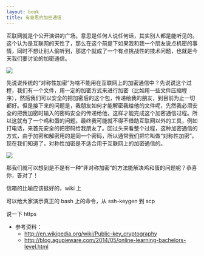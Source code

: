 ```yaml
---
layout: book
title: 有意思的加密通信
---
```


互联网就是个公开演讲的广场。意思是任何人说任何话，其实别人都是能听见的。这个认为是互联网的天性了，那么在这个前提下如果我和我一个朋友说点机密的事情，同时不想让别人偷听到，那这个就成了一个有点挑战性的技术问题，也就是今天我们要讨论的加密通信。

![](http://peterpic.qiniudn.com/mim.png)

先说说传统的“对称性加密”为啥不能用在互联网上的加密通信中？先说说这个过程，我们有一个文件，用一定的加密方式来进行加密（比如用一些文件压缩程序），然后我们可以安全的把加密后的这个包，传递给我的朋友，到目前为止一切都好。但是接下来的问题是，我朋友如何才能解密我给他的文件呢，先然我必须安全的把我加密时输入的密码安全的传递给他，这样才能完成这个加密通信过程。所以这就有了一个鸡和蛋的问题。最终我可能就不得不借助互联网以外的工具，例如打电话，来首先安全的把密码给我朋友了。回过头来看整个过程，这种加密通信的方式，由于加密和解密用的是同一个密码，所以通常我们把它叫做“对称性加密”。现在我们知道了，对称性加密是不适合用于互联网上的加密通信的。

![](http://peterpic.qiniudn.com/dui_chen.png)

那我们就可以想到是不是有一种“非对称加密”的方法能解决鸡和蛋的问题呢？恭喜你，答对了！

信箱的比喻应该挺好的，wiki 上

可以给大家演示真正的 bash 上的命令，从 ssh-keygen 到 scp

说一下 https
 


- 参考资料：
  - <http://en.wikipedia.org/wiki/Public-key_cryptography>
  - <http://blog.agupieware.com/2014/05/online-learning-bachelors-level.html>

